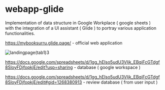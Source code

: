 # webapp-glide
Implementation of data structure in Google Workplace ( google sheets ) with the integration of a UI assistant ( Glide ) to portray various application functionalities. 

https://mybooksurru.glide.page/ - official web application

![landingpage(tab1)3](https://github.com/vermashaurya/webapp-glide/assets/136727534/da17b9ad-10b0-42c8-bce7-e47ed00df9cb)

https://docs.google.com/spreadsheets/d/1gg_hEIso5udU3Vljk_EBqiFcGTdgf8SloyFDjfopkjE/edit?usp=sharing - database ( google workspace ) 

https://docs.google.com/spreadsheets/d/1gg_hEIso5udU3Vljk_EBqiFcGTdgf8SloyFDjfopkjE/edit#gid=1268380913 - review database ( from user input ) 
